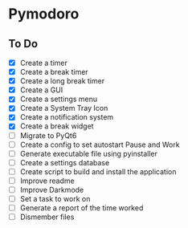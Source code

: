 # Pymodoro

## To Do
- [x] Create a timer
- [x] Create a break timer
- [x] Create a long break timer
- [x] Create a GUI
- [x] Create a settings menu
- [x] Create a System Tray Icon
- [x] Create a notification system
- [x] Create a break widget
- [ ] Migrate to PyQt6
- [ ] Create a config to set autostart Pause and Work
- [ ] Generate executable file using pyinstaller
- [ ] Create a settings database
- [ ] Create script to build and install the application
- [ ] Improve readme
- [ ] Improve Darkmode
- [ ] Set a task to work on
- [ ] Generate a report of the time worked
- [ ] Dismember files